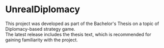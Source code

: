 # UnrealDiplomacy

This project was developed as part of the Bachelor's Thesis on a topic of Diplomacy-based strategy game.   
The latest release includes the thesis text, which is recommended for gaining familiarity with the project.